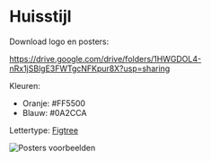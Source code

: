 # Huisstijl

Download logo en posters:

https://drive.google.com/drive/folders/1HWGDOL4-nRx1jSBlgE3FWTgcNFKpur8X?usp=sharing

Kleuren:

- Oranje: #FF5500
- Blauw: #0A2CCA

Lettertype: [Figtree](https://fonts.google.com/specimen/Figtree)

![Posters voorbeelden](/img/posters.png)

